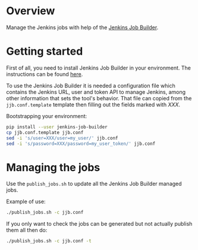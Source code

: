 # Overview

Manage the Jenkins jobs with help of the [Jenkins Job Builder](https://docs.openstack.org/infra/jenkins-job-builder).

# Getting started

First of all, you need to install Jenkins Job Builder in your environment. The
instructions can be found [here](https://docs.openstack.org/infra/jenkins-job-builder/installation.html).

To use the Jenkins Job Builder it is needed a configuration file which contains
the Jenkins URL, user and token API to manage Jenkins, among other information
that sets the tool's behavior. That file can copied from the `jjb.conf.template`
template then filling out the fields marked with *XXX*.

Bootstrapping your environment:
```bash
pip install --user jenkins-job-builder
cp jjb.conf.template jjb.conf
sed -i 's/user=XXX/user=my_user/' jjb.conf
sed -i 's/password=XXX/password=my_user_token/' jjb.conf
```

# Managing the jobs

Use the `publish_jobs.sh` to update all the Jenkins Job Builder managed jobs.

Example of use:
```bash
./publish_jobs.sh -c jjb.conf
```

If you only want to check the jobs can be generated but not actually publish
them all then do:
```bash
./publish_jobs.sh -c jjb.conf -t
```
